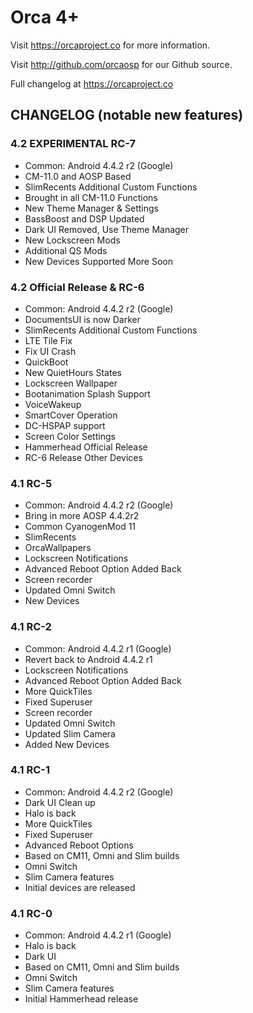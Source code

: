 Orca 4+
===============

Visit https://orcaproject.co for more information.

Visit http://github.com/orcaosp for our Github source.

Full changelog at https://orcaproject.co

CHANGELOG (notable new features)
---------

### 4.2 EXPERIMENTAL RC-7
* Common: Android 4.4.2 r2 (Google)
* CM-11.0 and AOSP Based
* SlimRecents Additional Custom Functions
* Brought in all CM-11.0 Functions
* New Theme Manager & Settings
* BassBoost and DSP Updated
* Dark UI Removed, Use Theme Manager
* New Lockscreen Mods
* Additional QS Mods
* New Devices Supported More Soon

### 4.2 Official Release & RC-6
* Common: Android 4.4.2 r2 (Google)
* DocumentsUI is now Darker
* SlimRecents Additional Custom Functions
* LTE Tile Fix
* Fix UI Crash
* QuickBoot
* New QuietHours States
* Lockscreen Wallpaper
* Bootanimation Splash Support
* VoiceWakeup
* SmartCover Operation
* DC-HSPAP support
* Screen Color Settings
* Hammerhead Official Release
* RC-6 Release Other Devices

### 4.1 RC-5
* Common: Android 4.4.2 r2 (Google)
* Bring in more AOSP 4.4.2r2
* Common CyanogenMod 11
* SlimRecents
* OrcaWallpapers
* Lockscreen Notifications
* Advanced Reboot Option Added Back
* Screen recorder
* Updated Omni Switch 
* New Devices

### 4.1 RC-2
* Common: Android 4.4.2 r1 (Google)
* Revert back to Android 4.4.2 r1
* Lockscreen Notifications
* Advanced Reboot Option Added Back
* More QuickTiles
* Fixed Superuser
* Screen recorder
* Updated Omni Switch 
* Updated Slim Camera
* Added New Devices

### 4.1 RC-1
* Common: Android 4.4.2 r2 (Google)
* Dark UI Clean up
* Halo is back
* More QuickTiles
* Fixed Superuser
* Advanced Reboot Options
* Based on CM11, Omni and Slim builds
* Omni Switch 
* Slim Camera features
* Initial devices are released

### 4.1 RC-0
* Common: Android 4.4.2 r1 (Google)
* Halo is back
* Dark UI
* Based on CM11, Omni and Slim builds
* Omni Switch 
* Slim Camera features
* Initial Hammerhead release